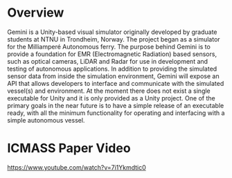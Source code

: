 # Overview

Gemini is a Unity-based visual simulator originally developed by graduate students at NTNU in Trondheim, Norway. The project began as a simulator for the Milliamperé Autonomous ferry. The purpose behind Gemini is to provide a foundation for EMR \(Electromagnetic Radiation\) based sensors, such as optical cameras, LiDAR and Radar for use in development and testing of autonomous applications. In addition to providing the simulated sensor data from inside the simulation environment, Gemini will expose an API that allows developers to interface and communicate with the simulated vessel\(s\) and environment. At the moment there does not exist a single executable for Unity and it is only provided as a Unity project. One of the primary goals in the near future is to have a simple release of an executable ready, with all the minimum functionality for operating and interfacing with a simple autonomous vessel.

# ICMASS Paper Video
https://www.youtube.com/watch?v=7i1Ykmdtic0


